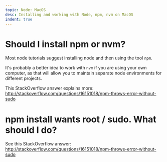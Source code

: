 ```yaml
---
topic: Node: MacOS
desc: Installing and working with Node, npm, nvm on MacOS
indent: true
---
```


# Should I install npm or nvm?

Most node tutorials suggest installing node and then using the tool `npm`.

It's probably a better idea to work with `nvm` if you are using your own computer, as that will allow you to maintain separate node environments for
different projects.   

This StackOverflow answer explains more: <http://stackoverflow.com/questions/16151018/npm-throws-error-without-sudo>

# npm install wants root / sudo.  What should I do?

See this StackOverflow answer: <http://stackoverflow.com/questions/16151018/npm-throws-error-without-sudo>

